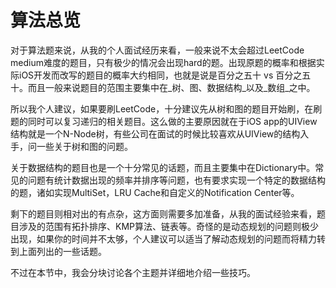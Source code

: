 # 算法总览

对于算法题来说，从我的个人面试经历来看，一般来说不太会超过LeetCode medium难度的题目，只有极少的情况会出现hard的题。出现原题的概率和根据实际iOS开发而改写的题目的概率大约相同，也就是说是百分之五十 vs 百分之五十。而且一般来说题目的范围主要集中在_树、图、数据结构_以及_数组_之中。

所以我个人建议，如果要刷LeetCode，十分建议先从树和图的题目开始刷，在刷题的同时可以复习递归的相关题目。这么做的主要原因就在于iOS app的UIView结构就是一个N-Node树，有些公司在面试的时候比较喜欢从UIView的结构入手，问一些关于树和图的问题。

关于数据结构的题目也是一个十分常见的话题，而且主要集中在Dictionary中。常见的问题有统计数据出现的频率并排序等问题，也有要求实现一个特定的数据结构的题，诸如实现MultiSet，LRU Cache和自定义的Notification Center等。

剩下的题目则相对出的有点杂，这方面则需要多加准备，从我的面试经验来看，题目涉及的范围有拓扑排序、KMP算法、链表等。奇怪的是动态规划的问题则极少出现，如果你的时间并不太够，个人建议可以适当了解动态规划的问题而将精力转到上面列出的一些话题。

不过在本节中，我会分块讨论各个主题并详细地介绍一些技巧。

